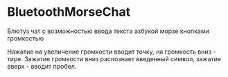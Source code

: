 # BluetoothMorseChat
Блютуз чат с возможностью ввода текста азбукой морзе кнопками громкостью


Нажатие на увеличение громкости вводит точку, на громкость вниз - тире.
Зажатие  громкости вниз распознает введенный символ, зажатие вверх - вводит пробел.
